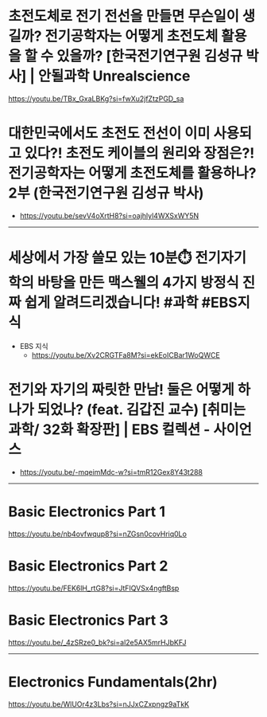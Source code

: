 # 초전도체로 전기 전선을 만들면 무슨일이 생길까? 전기공학자는 어떻게 초전도체 활용을 할 수 있을까? [한국전기연구원 김성규 박사] | 안될과학 Unrealscience
https://youtu.be/TBx_GxaLBKg?si=fwXu2jfZtzPGD_sa

# 대한민국에서도 초전도 전선이 이미 사용되고 있다?! 초전도 케이블의 원리와 장점은?! 전기공학자는 어떻게 초전도체를 활용하나? 2부 (한국전기연구원 김성규 박사)
- https://youtu.be/sevV4oXrtH8?si=oajhlyl4WXSxWY5N

<hr>

# 세상에서 가장 쓸모 있는 10분⏱️ 전기자기학의 바탕을 만든 맥스웰의 4가지 방정식 진짜 쉽게 알려드리겠습니다! #과학 #EBS지식
- EBS 지식
  - https://youtu.be/Xv2CRGTFa8M?si=ekEoICBar1WoQWCE

# 전기와 자기의 짜릿한 만남! 둘은 어떻게 하나가 되었나? (feat. 김갑진 교수) [취미는 과학/ 32화 확장판] | EBS 컬렉션 - 사이언스
- https://youtu.be/-mqeimMdc-w?si=tmR12Gex8Y43t288


<hr />

# Basic Electronics Part 1

https://youtu.be/nb4ovfwqup8?si=nZGsn0covHriq0Lo

# Basic Electronics Part 2

https://youtu.be/FEK6lH_rtG8?si=JtFIQVSx4ngftBsp

# Basic Electronics Part 3

https://youtu.be/_4zSRze0_bk?si=al2e5AX5mrHJbKFJ

<hr>

# Electronics Fundamentals(2hr)

https://youtu.be/WlUOr4z3Lbs?si=nJJxCZxpngz9aTkK
